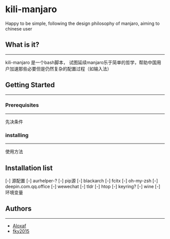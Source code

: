 # kili-manjaro

Happy to be simple, following the design philosophy of manjaro, aiming to chinese user

##  What is it?

---

kili-manjaro 是一个bash脚本， 试图延续manjaro乐于简单的哲学，帮助中国用户加速那些必要但是仍然复杂的配置过程（如输入法）

## Getting Started

---

<!-- TODO -->


### Prerequisites

---

先决条件

### installing

---

使用方法

## Installation list


[-] 源配置
[-] aurhelper-?
[-] pip源
[-] blackarch
[-] fcitx
[-] oh-my-zsh
[-] deepin.com.qq.office
[-] wewechat
[-] tldr
[-] htop
[-] keyring?
[-] wine
[-] 环境变量

<!-- Contributing -->

## Authors

---

- [Aloxaf](https://github.com/Aloxaf)
- [fky2015](https://github.com/fky2015)

<!-- Acknowledgments -->
